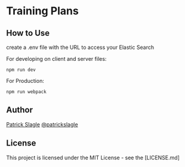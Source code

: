 # Training Plans

## How to Use

create a .env file with the URL to access your Elastic Search

For developing on client and server files:
```
npm run dev
```

For Production:
```
npm run webpack
```

## Author

[Patrick Slagle](https://www.linkedin.com/in/patrickslagle/) [@patrickslagle](https://github.com/patrickslagle)

## License

This project is licensed under the MIT License - see the [LICENSE.md]
